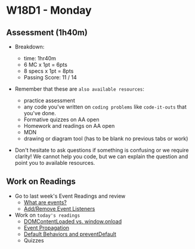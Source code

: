 # W18D1 - Monday

## Assessment (1h40m)
- Breakdown:
  - time: 1hr40m
  - 6 MC x 1pt = 6pts 
  - 8 specs x 1pt = 8pts
  - Passing Score: 11 / 14

- Remember that these are `also available resources`:
  - practice assessment
  - any code you've written on `coding problems` like `code-it-outs` that you've done.
  - Formative quizzes on AA open
  - Homework and readings on AA open
  - MDN
  - drawing or diagram tool (has to be blank no previous tabs or work)

- Don't hesitate to ask questions if something is confusing or we require clarity! We cannot help you code, but we can explain the question and point you to available resources.

## Work on Readings 
- Go to last week's Event Readings and review
  - [What are events?](https://open.appacademy.io/learn/js-py---pt-apr-2022-online/week-17---browser--dom--and-events/what-are-events-)
  - [Add/Remove Event Listeners](https://open.appacademy.io/learn/js-py---pt-apr-2022-online/week-17---browser--dom--and-events/add-remove-event-listeners)
- Work on `today's readings` 
  - [DOMContentLoaded vs. window.onload](https://open.appacademy.io/learn/js-py---pt-apr-2022-online/week-18---events-and-storage/domcontentloaded-vs--window-onload)
  - [Event Propagation](https://open.appacademy.io/learn/js-py---pt-apr-2022-online/week-18---events-and-storage/event-propagation)
  - [Default Behaviors and preventDefault](https://open.appacademy.io/learn/js-py---pt-apr-2022-online/week-18---events-and-storage/default-behaviors-and-preventdefault)
  - Quizzes
